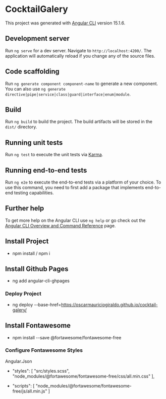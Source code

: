 # CocktailGalery

This project was generated with [Angular CLI](https://github.com/angular/angular-cli) version 15.1.6.

## Development server

Run `ng serve` for a dev server. Navigate to `http://localhost:4200/`. The application will automatically reload if you change any of the source files.

## Code scaffolding

Run `ng generate component component-name` to generate a new component. You can also use `ng generate directive|pipe|service|class|guard|interface|enum|module`.

## Build

Run `ng build` to build the project. The build artifacts will be stored in the `dist/` directory.

## Running unit tests

Run `ng test` to execute the unit tests via [Karma](https://karma-runner.github.io).

## Running end-to-end tests

Run `ng e2e` to execute the end-to-end tests via a platform of your choice. To use this command, you need to first add a package that implements end-to-end testing capabilities.

## Further help

To get more help on the Angular CLI use `ng help` or go check out the [Angular CLI Overview and Command Reference](https://angular.io/cli) page.

## Install Project

  - npm install / npm i

## Install Github Pages

  - ng add angular-cli-ghpages

  ### Deploy Project

  - ng deploy --base-href=https://oscarmauriciogiraldo.github.io/cocktail-galery/

## Install Fontawesome

  - npm install --save @fortawesome/fontawesome-free

  ### Configure Fontawesome Styles

  Angular.Json

  - "styles": [
    "src/styles.scss",
    "node_modules/@fortawesome/fontawesome-free/css/all.min.css"
  ],

  - "scripts": [
    "node_modules/@fortawesome/fontawesome-free/js/all.min.js"
  ]


